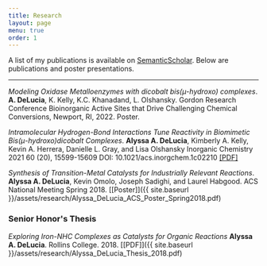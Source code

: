 ```yaml
---
title: Research
layout: page
menu: true
order: 1
---
```


A list of my publications is available on [SemanticScholar](https://www.semanticscholar.org/author/Alyssa-A.-DeLucia/2130925170?sort=pub-date). Below are publications and poster presentations.

---

*Modeling Oxidase Metalloenzymes with dicobalt bis(μ-hydroxo) complexes*. **A. DeLucia**, K. Kelly, K.C. Khanadand, L. Olshansky. Gordon Research Conference Bioinorganic Active Sites that Drive Challenging Chemical Conversions, Newport, RI, 2022. Poster.

*Intramolecular Hydrogen-Bond Interactions Tune Reactivity in Biomimetic Bis(μ-hydroxo)dicobalt Complexes*.
**Alyssa A. DeLucia**, Kimberly A. Kelly, Kevin A. Herrera, Danielle L. Gray, and Lisa Olshansky
Inorganic Chemistry 2021 60 (20), 15599-15609
DOI: 10.1021/acs.inorgchem.1c02210 [[PDF]](https://pubs.acs.org/doi/10.1021/acs.inorgchem.1c02210)

*Synthesis of Transition-Metal Catalysts for Industrially Relevant Reactions*. **Alyssa A. DeLucia**, Kevin Omolo, Joseph Sadighi, and Laurel Habgood. ACS National Meeting Spring 2018. [[Poster]]({{ site.baseurl }}/assets/research/Alyssa_DeLucia_ACS_Poster_Spring2018.pdf)


### Senior Honor's Thesis
*Exploring Iron-NHC Complexes as Catalysts for Organic Reactions* **Alyssa A. DeLucia**. Rollins College. 2018. [[PDF]]({{ site.baseurl }}/assets/research/Alyssa_DeLucia_Thesis_2018.pdf)

